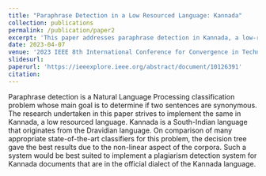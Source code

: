 ```yaml
---
title: "Paraphrase Detection in a Low Resourced Language: Kannada"
collection: publications
permalink: /publication/paper2
excerpt: 'This paper addresses paraphrase detection in Kannada, a low-resourced South-Indian language, finding that a decision tree classifier performs best, making it ideal for implementing a plagiarism detection system for Kannada documents.'
date: 2023-04-07
venue: '2023 IEEE 8th International Conference for Convergence in Technology (I2CT)'
slidesurl: 
paperurl: 'https://ieeexplore.ieee.org/abstract/document/10126391'
citation: 
---
```


Paraphrase detection is a Natural Language Processing classification problem whose main goal is to determine if two sentences are synonymous. The research undertaken in this paper strives to implement the same in Kannada, a low resourced language. Kannada is a South-Indian language that originates from the Dravidian language. On comparison of many appropriate state-of-the-art classifiers for this problem, the decision tree gave the best results due to the non-linear aspect of the corpora. Such a system would be best suited to implement a plagiarism detection system for Kannada documents that are in the official dialect of the Kannada language.